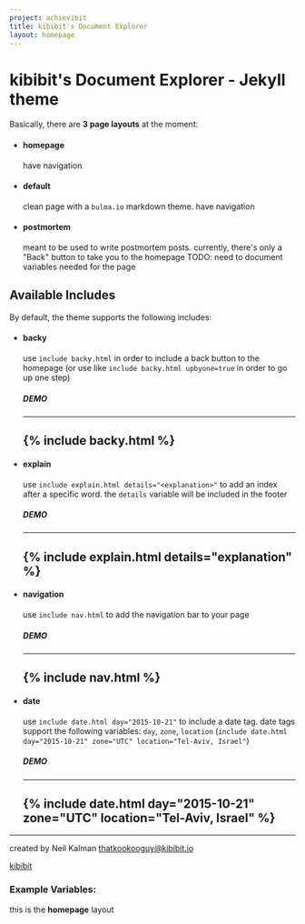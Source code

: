 ```yaml
---
project: achievibit
title: kibibit's Document Explorer
layout: homepage
---
```


# kibibit's Document Explorer - Jekyll theme

Basically, there are **3 page layouts** at the moment:

- #### homepage
  have navigation

- #### default
  clean page with a `bulma.io` markdown theme. have navigation

- #### postmortem
  meant to be used to write postmortem posts.
    currently, there's only a "Back" button to take you to the homepage
  TODO: need to document variables needed for the page

## Available Includes

By default, the theme supports the following includes:

- #### backy
  use `include backy.html` in order to include a back button to the homepage (or use like `include backy.html upbyone=true` in order to go up one step)
  
  ##### DEMO
  ----
  {% include backy.html %}
  ----
- #### explain
  use `include explain.html details="<explanation>"` to add an index after a specific word. the `details` variable will be included in the footer
  
  
  ##### DEMO
  ----
  {% include explain.html details="explanation" %}
  ----
- #### navigation
  use `include nav.html` to add the navigation bar to your page
  
  
  ##### DEMO
  ----
  {% include nav.html %}
  ----
- #### date
  use `include date.html day="2015-10-21"` to include a date tag.
  date tags support the following variables: `day`, `zone`, `location` (`include date.html day="2015-10-21" zone="UTC" location="Tel-Aviv, Israel"`)
  
  ##### DEMO
  ----
  {% include date.html day="2015-10-21" zone="UTC" location="Tel-Aviv, Israel" %}
  ----

----

created by Neil Kalman thatkookooguy@kibibit.io

<span class="kb-logo"><a href="http://kibibit.io">kibibit</a></span>


### Example Variables:

this is the **homepage** layout
